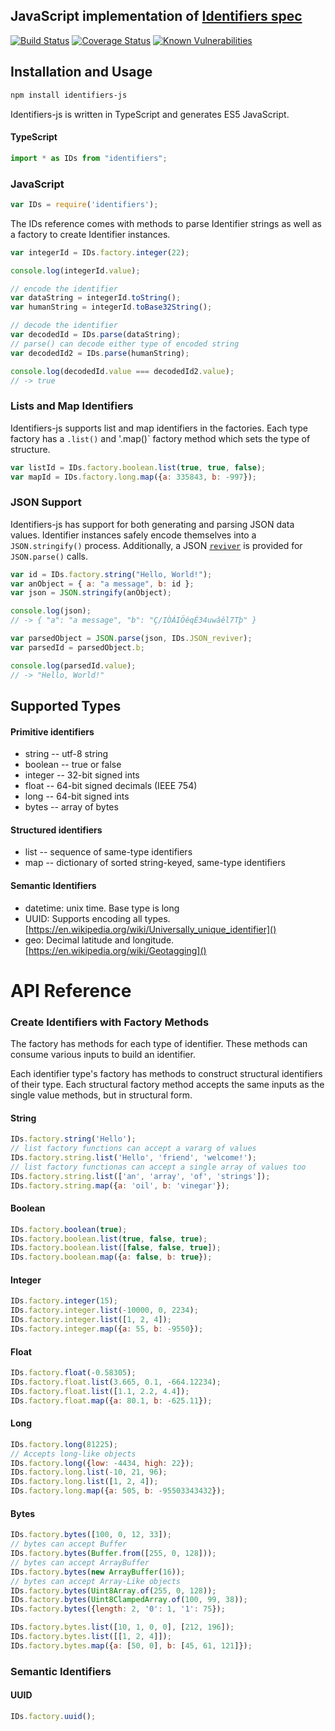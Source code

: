 ## JavaScript implementation of [Identifiers spec](https://github.com/Identifiers/spec)

[![Build Status](https://travis-ci.org/Identifiers/identifiers-js.svg?branch=master)](https://travis-ci.org/Identifiers/identifiers-js)
[![Coverage Status](https://coveralls.io/repos/github/Identifiers/identifiers-js/badge.svg?branch=master)](https://coveralls.io/github/Identifiers/identifiers-js?branch=master)
[![Known Vulnerabilities](https://snyk.io/test/github/identifiers/identifiers-js/badge.svg?targetFile=package.json)](https://snyk.io/test/github/identifiers/identifiers-js?targetFile=package.json)

## Installation and Usage
```sh
npm install identifiers-js
```
Identifiers-js is written in TypeScript and generates ES5 JavaScript.
#### TypeScript
```js
import * as IDs from "identifiers";
```
### JavaScript
```js
var IDs = require('identifiers');
```
The IDs reference comes with methods to parse Identifier strings as well as a factory to create Identifier instances.

```js
var integerId = IDs.factory.integer(22);

console.log(integerId.value);

// encode the identifier
var dataString = integerId.toString();
var humanString = integerId.toBase32String();

// decode the identifier
var decodedId = IDs.parse(dataString);
// parse() can decode either type of encoded string
var decodedId2 = IDs.parse(humanString);

console.log(decodedId.value === decodedId2.value);
// -> true
```

### Lists and Map Identifiers
Identifiers-js supports list and map identifiers in the factories. Each type factory has a `.list()` and '.map()` factory method which sets the type of structure.

```js
var listId = IDs.factory.boolean.list(true, true, false);
var mapId = IDs.factory.long.map({a: 335843, b: -997});
```

### JSON Support
Identifiers-js has support for both generating and parsing JSON data values. Identifier instances safely encode themselves into a `JSON.stringify()` process. Additionally, a JSON [`reviver`](https://developer.mozilla.org/en-US/docs/Web/JavaScript/Reference/Global_Objects/JSON/parse) is provided for `JSON.parse()` calls.

```js
var id = IDs.factory.string("Hello, World!");
var anObject = { a: "a message", b: id };
var json = JSON.stringify(anObject);

console.log(json);
// -> { "a": "a message", "b": "Ç/IÒÁIÖêqÉ34uwâêl7Tþ" }

var parsedObject = JSON.parse(json, IDs.JSON_reviver);
var parsedId = parsedObject.b;

console.log(parsedId.value);
// -> "Hello, World!"
```

## Supported Types

#### Primitive identifiers
* string -- utf-8 string
* boolean -- true or false
* integer -- 32-bit signed ints
* float -- 64-bit signed decimals (IEEE 754)
* long -- 64-bit signed ints
* bytes -- array of bytes

#### Structured identifiers
* list -- sequence of same-type identifiers
* map -- dictionary of sorted string-keyed, same-type identifiers

#### Semantic Identifiers
* datetime: unix time. Base type is long
* UUID: Supports encoding all types. [https://en.wikipedia.org/wiki/Universally_unique_identifier]()
* geo: Decimal latitude and longitude. [https://en.wikipedia.org/wiki/Geotagging]()

# API Reference


### Create Identifiers with Factory Methods
The factory has methods for each type of identifier. These methods can consume various inputs to build an identifier.

Each identifier type's factory has methods to construct structural identifiers of their type. Each structural factory method accepts the same inputs as the single value methods, but in structural form.
#### String
```js
IDs.factory.string('Hello');
// list factory functions can accept a vararg of values
IDs.factory.string.list('Hello', 'friend', 'welcome!');
// list factory functionas can accept a single array of values too
IDs.factory.string.list(['an', 'array', 'of', 'strings']);
IDs.factory.string.map({a: 'oil', b: 'vinegar'});
```
#### Boolean
```js
IDs.factory.boolean(true);
IDs.factory.boolean.list(true, false, true);
IDs.factory.boolean.list([false, false, true]);
IDs.factory.boolean.map({a: false, b: true});
```
#### Integer
```js
IDs.factory.integer(15);
IDs.factory.integer.list(-10000, 0, 2234);
IDs.factory.integer.list([1, 2, 4]);
IDs.factory.integer.map({a: 55, b: -9550});
```
#### Float
```js
IDs.factory.float(-0.58305);
IDs.factory.float.list(3.665, 0.1, -664.12234);
IDs.factory.float.list([1.1, 2.2, 4.4]);
IDs.factory.float.map({a: 80.1, b: -625.11});
```
#### Long
```js
IDs.factory.long(81225);
// Accepts long-like objects
IDs.factory.long({low: -4434, high: 22});
IDs.factory.long.list(-10, 21, 96);
IDs.factory.long.list([1, 2, 4]);
IDs.factory.long.map({a: 505, b: -95503343432});
```
#### Bytes
```js
IDs.factory.bytes([100, 0, 12, 33]);
// bytes can accept Buffer
IDs.factory.bytes(Buffer.from([255, 0, 128]));
// bytes can accept ArrayBuffer
IDs.factory.bytes(new ArrayBuffer(16));
// bytes can accept Array-Like objects
IDs.factory.bytes(Uint8Array.of(255, 0, 128));
IDs.factory.bytes(Uint8ClampedArray.of(100, 99, 38));
IDs.factory.bytes({length: 2, '0': 1, '1': 75});

IDs.factory.bytes.list([10, 1, 0, 0], [212, 196]);
IDs.factory.bytes.list([[1, 2, 4]]);
IDs.factory.bytes.map({a: [50, 0], b: [45, 61, 121]});
```
### Semantic Identifiers
#### UUID
```js
IDs.factory.uuid();
```
